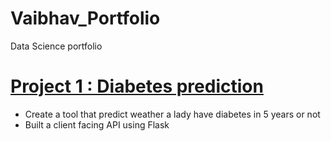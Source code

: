 # Vaibhav_Portfolio
Data Science portfolio

# [Project 1 : Diabetes prediction](https://github.com/vaibhavthapli/Diabetes_prediction)

* Create a tool that predict weather a lady have diabetes in 5 years or not
* Built a client facing API using Flask
  
  
